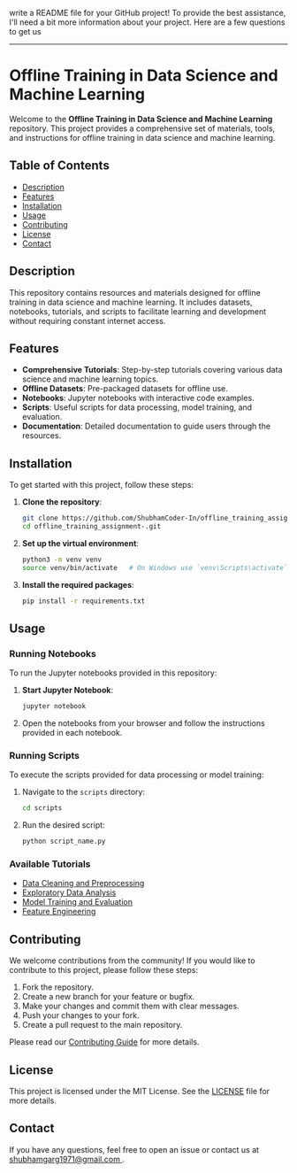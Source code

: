  write a README file for your GitHub project! To provide the best assistance, I'll need a bit more information about your project. Here are a few questions to get us 

---

# Offline Training in Data Science and Machine Learning

Welcome to the **Offline Training in Data Science and Machine Learning** repository. This project provides a comprehensive set of materials, tools, and instructions for offline training in data science and machine learning.

## Table of Contents

- [Description](#description)
- [Features](#features)
- [Installation](#installation)
- [Usage](#usage)
- [Contributing](#contributing)
- [License](#license)
- [Contact](#contact)

## Description

This repository contains resources and materials designed for offline training in data science and machine learning. It includes datasets, notebooks, tutorials, and scripts to facilitate learning and development without requiring constant internet access.

## Features

- **Comprehensive Tutorials**: Step-by-step tutorials covering various data science and machine learning topics.
- **Offline Datasets**: Pre-packaged datasets for offline use.
- **Notebooks**: Jupyter notebooks with interactive code examples.
- **Scripts**: Useful scripts for data processing, model training, and evaluation.
- **Documentation**: Detailed documentation to guide users through the resources.

## Installation

To get started with this project, follow these steps:

1. **Clone the repository**:
   ```bash
   git clone https://github.com/ShubhamCoder-In/offline_training_assignment-.git
   cd offline_training_assignment-.git
   ```

2. **Set up the virtual environment**:
   ```bash
   python3 -m venv venv
   source venv/bin/activate   # On Windows use `venv\Scripts\activate`
   ```

3. **Install the required packages**:
   ```bash
   pip install -r requirements.txt
   ```

## Usage

### Running Notebooks

To run the Jupyter notebooks provided in this repository:

1. **Start Jupyter Notebook**:
   ```bash
   jupyter notebook
   ```

2. Open the notebooks from your browser and follow the instructions provided in each notebook.

### Running Scripts

To execute the scripts provided for data processing or model training:

1. Navigate to the `scripts` directory:
   ```bash
   cd scripts
   ```

2. Run the desired script:
   ```bash
   python script_name.py
   ```

### Available Tutorials

- [Data Cleaning and Preprocessing](notebooks/data_cleaning.ipynb)
- [Exploratory Data Analysis](notebooks/eda.ipynb)
- [Model Training and Evaluation](notebooks/model_training.ipynb)
- [Feature Engineering](notebooks/feature_engineering.ipynb)

## Contributing

We welcome contributions from the community! If you would like to contribute to this project, please follow these steps:

1. Fork the repository.
2. Create a new branch for your feature or bugfix.
3. Make your changes and commit them with clear messages.
4. Push your changes to your fork.
5. Create a pull request to the main repository.

Please read our [Contributing Guide](CONTRIBUTING.md) for more details.

## License

This project is licensed under the MIT License. See the [LICENSE](LICENSE) file for more details.

## Contact

If you have any questions, feel free to open an issue or contact us at [shubhamgarg1971@gmail.com ](mailto:shubhamgarg1971@gmail.com).

